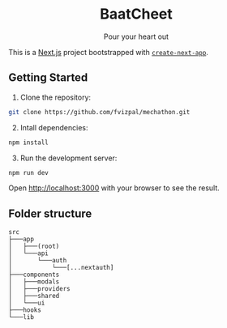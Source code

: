 <h1 align="center">BaatCheet</h1>
<p align="center">
Pour your heart out
</p>

This is a [Next.js](https://nextjs.org/) project bootstrapped with [`create-next-app`](https://github.com/vercel/next.js/tree/canary/packages/create-next-app).

## Getting Started

1. Clone the repository:

```bash
git clone https://github.com/fvizpal/mechathon.git
```

2. Intall dependencies:

```bash
npm install
```

3. Run the development server:

```bash
npm run dev
```

Open [http://localhost:3000](http://localhost:3000) with your browser to see the result.

## Folder structure

```
src
├───app
│   ├───(root)
│   └───api
│       └───auth
│           └───[...nextauth]
├───components
│   ├───modals
│   ├───providers
│   ├───shared
│   └───ui
├───hooks
└───lib
```

